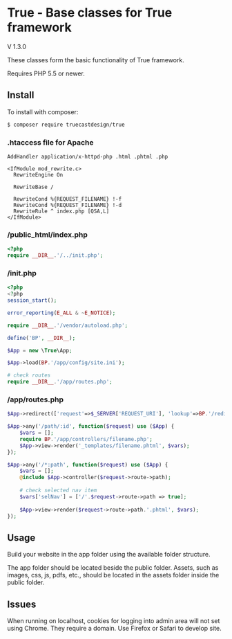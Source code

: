 True - Base classes for True framework
=======================================
V 1.3.0

These classes form the basic functionality of True framework.


Requires PHP 5.5 or newer.

Install
-------

To install with composer:

```sh
$ composer require truecastdesign/true
```

### .htaccess file for Apache

```comf
AddHandler application/x-httpd-php .html .phtml .php

<IfModule mod_rewrite.c>
  RewriteEngine On

  RewriteBase /

  RewriteCond %{REQUEST_FILENAME} !-f
  RewriteCond %{REQUEST_FILENAME} !-d
  RewriteRule ^ index.php [QSA,L]
</IfModule>
```

### /public_html/index.php

```php
<?php
require __DIR__.'/../init.php';
```

### /init.php

```php
<?php
<?php
session_start();

error_reporting(E_ALL & ~E_NOTICE);

require __DIR__.'/vendor/autoload.php';

define('BP', __DIR__);

$App = new \True\App;

$App->load(BP.'/app/config/site.ini');

# check routes
require __DIR__.'/app/routes.php';
```

### /app/routes.php

```php
$App->redirect(['request'=>$_SERVER['REQUEST_URI'], 'lookup'=>BP.'/redirects.json', 'type'=>'301']);

$App->any('/path/:id', function($request) use ($App) {
	$vars = [];
	require BP.'/app/controllers/filename.php';
	$App->view->render('_templates/filename.phtml', $vars);
});

$App->any('/*:path', function($request) use ($App) {
	$vars = []; 
	@include $App->controller($request->route->path);
	
	# check selected nav item
	$vars['selNav'] = ['/'.$request->route->path => true];
	
	$App->view->render($request->route->path.'.phtml', $vars);
});
```

Usage
-----

Build your website in the app folder using the available folder structure. 

The app folder should be located beside the public folder. Assets, such as images, css, js, pdfs, etc., should be located in the assets folder inside the public folder.

Issues
------

When running on localhost, cookies for logging into admin area will not set using Chrome. They require a domain. Use Firefox or Safari to develop site. 


